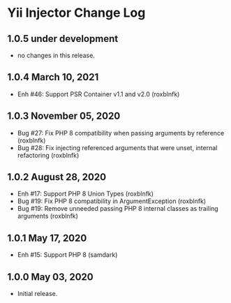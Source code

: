 # Yii Injector Change Log

## 1.0.5 under development

- no changes in this release.

## 1.0.4 March 10, 2021

- Enh #46: Support PSR Container v1.1 and v2.0 (roxblnfk)

## 1.0.3 November 05, 2020

- Bug #27: Fix PHP 8 compatibility when passing arguments by reference (roxblnfk)
- Bug #28: Fix injecting referenced arguments that were unset, internal refactoring (roxblnfk)

## 1.0.2 August 28, 2020

- Enh #17: Support PHP 8 Union Types (roxblnfk)
- Bug #19: Fix PHP 8 compatibility in ArgumentException (roxblnfk)
- Bug #19: Remove unneeded passing PHP 8 internal classes as trailing arguments (roxblnfk)

## 1.0.1 May 17, 2020

- Enh #15: Support PHP 8 (samdark)

## 1.0.0 May 03, 2020

- Initial release.
